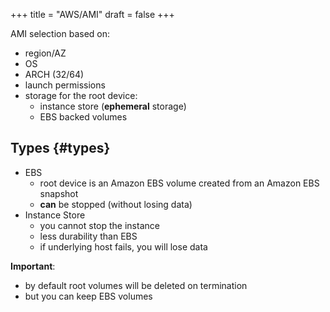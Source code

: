 +++
title = "AWS/AMI"
draft = false
+++

AMI selection based on:

-   region/AZ
-   OS
-   ARCH (32/64)
-   launch permissions
-   storage for the root device:
    -   instance store (**ephemeral** storage)
    -   EBS backed volumes


## Types {#types}

-   EBS
    -   root device is an Amazon EBS volume created from an Amazon EBS snapshot
    -   **can** be stopped (without losing data)
-   Instance Store
    -   you cannot stop the instance
    -   less durability than EBS
    -   if underlying host fails, you will lose data

**Important**:

-   by default root volumes will be deleted on termination
-   but you can keep EBS volumes